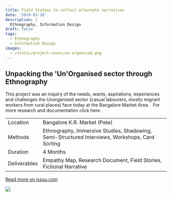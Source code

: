 ```yaml
---
title: Field Studies to collect alternate narratives
date: '2019-03-28'
description: |
  Ethnography, Information Design
draft: false
tags:
  - Ethnography
  - Information Design
images:
  - /static/project-cover/un-organised.png
---
```


## Unpacking the 'Un'Organised sector through Ethnography

<!--Ethnography, Shadowing, User Interviews

### Brief-->

This project was an inquiry of the needs, wants, aspirations, experiences and challenges the Unorganised sector (casual labourers, mostly migrant workers from rural places) face today at the Bangalore Market Area.  
For more research and documentation click here.

|              |                                                                                                |
| ------------ | ---------------------------------------------------------------------------------------------- |
| Location     | Bangalore K.R. Market (Pete)                                                                   |
| Methods      | Ethnography, Immersive Studies, Shadowing, Semi-Structured Interviews, Workshops, Card Sorting |
| Duration     | 4 Months                                                                                       |
| Deliverables | Empathy Map, Research Document, Field Stories, Fictional Narrative                             |

[Read more on issuu.com](https://issuu.com/nid410/docs/beedi_badi_vyapaari_illustartions)

[![](/static/projects/un-organised/un-organised.jpeg)](https://issuu.com/nid410/docs/beedi_badi_vyapaari_illustartions)
